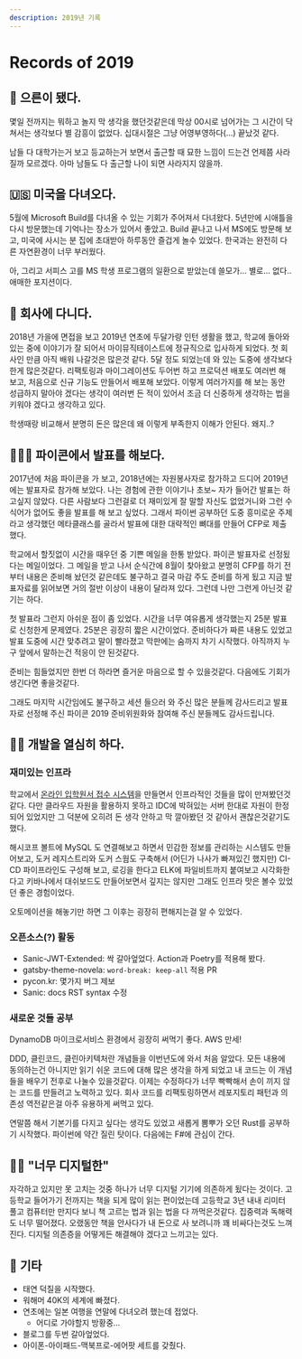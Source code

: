 ```yaml
---
description: 2019년 기록
---
```


# Records of 2019

## 🍾 으른이 됐다.

몇일 전까지는 뭐하고 놀지 막 생각을 했던것같은데 막상 00시로 넘어가는 그 시간이 닥쳐서는 생각보다 별 감흥이 없었다. 십대시절은 그냥 어영부영하다\(...\) 끝났것 같다.

남들 다 대학가는거 보고 등교하는거 보면서 출근할 때 묘한 느낌이 드는건 언제쯤 사라질까 모르겠다. 아마 남들도 다 출근할 나이 되면 사라지지 않을까.

## 🇺🇸 미국을 다녀오다.

5월에 Microsoft Build를 다녀올 수 있는 기회가 주어져서 다녀왔다. 5년만에 시애틀을 다시 방문했는데 기억나는 장소가 있어서 좋았고. Build 끝나고 나서 MS에도 방문해 보고, 미국에 사시는 분 집에 초대받아 하루동안 즐겁게 놀수 있었다. 한국과는 완전히 다른 자연환경이 너무 부러웠다.

아, 그리고 서피스 고를 MS 학생 프로그램의 일환으로 받았는데 쓸모가... 별로... 없다.. 애매한 포지션이다.

## 🚗 회사에 다니다.

2018년 가을에 면접을 보고 2019년 연초에 두달가량 인턴 생활을 했고, 학교에 돌아와 있는 중에 이야기가 잘 되어서 마이뮤직테이스트에 정규직으로 입사하게 되었다. 첫 회사인 만큼 아직 배워 나갈것은 많은것 같다. 5달 정도 되었는데 와 있는 도중에 생각보다 한게 많은것같다. 리팩토링과 마이그레이션도 두어번 하고 프로덕션 배포도 여러번 해 보고, 처음으로 신규 기능도 만들어서 배포해 보았다. 이렇게 여러가지를 해 보는 동안 성급하지 말아야 겠다는 생각이 여러번 든 적이 있어서 조금 더 신중하게 생각하는 법을 키워야 겠다고 생각하고 있다.

학생때랑 비교해서 분명히 돈은 많은데 왜 이렇게 부족한지 이해가 안된다. 왜지..?

## 💁🏻‍♂️ 파이콘에서 발표를 해보다.

2017년에 처음 파이콘을 가 보고, 2018년에는 자원봉사자로 참가하고 드디어 2019년에는 발표자로 참가해 보았다. 나는 경험에 관한 이야기나 초보~ 자가 들어간 발표는 하고싶지 않았다. 다른 사람보다 그런걸로 더 재미있게 잘 말할 자신도 없었거니와 그런 수식어가 없어도 좋을 발표를 해 보고 싶었다. 그래서 파이썬 공부하던 도중 흥미로운 주제라고 생각했던 메타클래스를 골라서 발표에 대한 대략적인 뼈대를 만들어 CFP로 제출했다.

학교에서 할짓없이 시간을 때우던 중 기쁜 메일을 한통 받았다. 파이콘 발표자로 선정됬다는 메일이었다. 그 메일을 받고 나서 순식간에 8월이 찾아왔고 분명히 CFP를 하기 전부터 내용은 준비해 놨던것 같은데도 불구하고 결국 마감 주도 준비를 하게 됬고 지금 발표자료를 읽어보면 거의 절반 이상이 내용이 달라져 있다. 그런데 나만 그런게 아닌것 같기는 하다.

첫 발표라 그런지 아쉬운 점이 좀 있었다. 시간을 너무 여유롭게 생각했는지 25분 발표로 신청한게 문제였다. 25분은 굉장히 짧은 시간이었다. 준비하다가 짜른 내용도 있었고 발표 도중에 시간 맞추려고 말이 빨라졌고 막판에는 숨까지 차기 시작했다. 아직까지 누구 앞에서 말하는건 적응이 안 된것같다.

준비는 힘들었지만 한번 더 하라면 즐거운 마음으로 할 수 있을것같다. 다음에도 기회가 생긴다면 좋을것같다.

그래도 마지막 시간임에도 불구하고 세션 들으러 와 주신 많은 분들께 감사드리고 발표자로 선정해 주신 파이콘 2019 준비위원화와 참여해 주신 분들께도 감사드립니다.

## 👨‍💻 개발을 열심히 하다.

### 재미있는 인프라

학교에서 [온라인 입학원서 접수 시스템](https://entrydsm.hs.kr)을 만들면서 인프라적인 것들을 많이 만져봤던것 같다. 다만 클라우드 자원을 활용하지 못하고 IDC에 박혀있는 서버 한대로 자원이 한정되어 있었지만 그 덕분에 오히려 돈 생각 안하고 막 깔아봤던 것 같아서 괜찮은것같기도 했다.

해시코프 볼트에 MySQL 도 연결해보고 하면서 민감한 정보를 관리하는 시스템도 만들어보고, 도커 레지스트리와 도커 스웜도 구축해서 \(어딘가 나사가 빠져있긴 했지만\) CI-CD 파이프라인도 구성해 보고, 로깅을 한다고 ELK에 파일비트까지 붙여보고 시각화한다고 키바나에서 대쉬보드도 만들어보면서 깊지는 않지만 그래도 인프라 맛은 볼수 있었던 좋은 경험이었다.

오토메이션을 해놓기만 하면 그 이후는 굉장히 편해지는걸 알 수 있었다.

### 오픈소스\(?\) 활동

* Sanic-JWT-Extended: 싹 갈아엎었다. Action과 Poetry를 적용해 봤다.
* gatsby-theme-novela: `word-break: keep-all` 적용 PR
* pycon.kr: 몇가지 버그 제보
* Sanic: docs RST syntax 수정

### 새로운 것들 공부

DynamoDB 마이크로서비스 환경에서 굉장히 써먹기 좋다. AWS 만세!

DDD, 클린코드, 클린아키텍처란 개념들을 이번년도에 와서 처음 알았다. 모든 내용에 동의하는건 아니지만 읽기 쉬운 코드에 대해 많은 생각을 하게 되었고 내 코드는 이 개념들을 배우기 전후로 나눌수 있을것같다. 이제는 수정하다가 너무 빡빡해서 손이 끼지 않는 코드를 만들려고 노력하고 있다. 회사 코드를 리팩토링하면서 레포지토리 패턴과 의존성 역전같은걸 아주 유용하게 써먹고 있다.

연말쯤 해서 기본기를 다지고 싶다는 생각도 있었고 새롭게 뽐뿌가 오던 Rust를 공부하기 시작했다. 파이썬에 약간 질린 탓이다. 다음에는 F\#에 관심이 간다.

## 🧟‍♂️ "너무 디지털한"

자각하고 있지만 못 고치는 것중 하나가 너무 디지털 기기에 의존하게 됬다는 것이다. 고등학교 들어가기 전까지는 책을 되게 많이 읽는 편이었는데 고등학교 3년 내내 리미터 풀고 컴퓨터만 만지다 보니 책 고르는 법과 읽는 법을 다 까먹은것같다. 집중력과 독해력도 너무 떨어졌다. 오랬동안 책을 안사다가 내 돈으로 사 보려니까 꽤 비싸다는것도 느껴진다. 디지털 의존증을 어떻게든 해결해야 겠다고 느끼고는 있다.

## 🎸 기타

* 태연 덕질을 시작했다.
* 워해머 40K의 세계에 빠졌다.
* 연초에는 일본 여행을 연말에 다녀오려 했는데 접었다.
  * 어디로 가야할지 방황중...
* 블로그를 두번 갈아엎었다.
* 아이폰-아이패드-맥북프로-에어팟 세트를 갖췄다.

